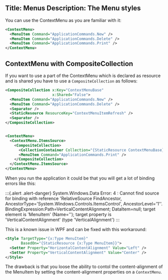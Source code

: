 Title: Menus
Description: The Menu styles
---

You can use the ContextMenu as you are familiar with it:

```xml
<ContextMenu>
  <MenuItem Command="ApplicationCommands.New" />
  <MenuItem Command="ApplicationCommands.Delete" />
  <MenuItem Command="ApplicationCommands.Print" />
</ContextMenu>
```

## ContextMenu with CompositeCollection

If you want to use a part of the ContextMenu which is declared as resource and is shared you have to use a `CompositeCollection` as follows:

```xml
<CompositeCollection x:Key="ContextMenuBase"
                     x:Shared="False">
  <MenuItem Command="ApplicationCommands.New" />
  <MenuItem Command="ApplicationCommands.Delete" />
  <Separator />
  <StaticResource ResourceKey="ContextMenuItemRefresh" />
  <Separator />
</CompositeCollection>


<ContextMenu>
  <ContextMenu.ItemsSource>
    <CompositeCollection>
      <CollectionContainer Collection="{StaticResource ContextMenuBase}"></CollectionContainer>
      <MenuItem Command="ApplicationCommands.Print" />
    </CompositeCollection>
  </ContextMenu.ItemsSource>
</ContextMenu>
```

When you run the application it could be that you will get a lot of binding errors like this:

:::{.alert .alert-danger}
System.Windows.Data Error: 4 : Cannot find source for binding with reference 'RelativeSource FindAncestor, AncestorType='System.Windows.Controls.ItemsControl', AncestorLevel='1''. BindingExpression:Path=VerticalContentAlignment; DataItem=null; target element is 'MenuItem' (Name=''); target property is 'VerticalContentAlignment' (type 'VerticalAlignment')
:::

This is a known issue in WPF and can be fixed with this workaround:

```xml
<Style TargetType="{x:Type MenuItem}"
       BasedOn="{StaticResource {x:Type MenuItem}}">
  <Setter Property="HorizontalContentAlignment" Value="Left" />
  <Setter Property="VerticalContentAlignment" Value="Center" />
</Style>
```

The drawback is that you loose the ability to contol the content-alignment of the MenuItem by setting the content-alignment properties on a `ContextMenu`.
